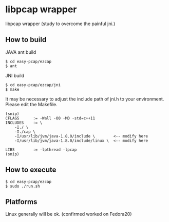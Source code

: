 libpcap wrapper
===============

libpcap wrapper (study to overcome the painful jni.) 


How to build
--------
JAVA ant build

	$ cd easy-pcap/ezcap
	$ ant

JNI build

	$ cd easy-pcap/ezcap/jni
	$ make

It may be necessary to adjust the include path of jni.h to your environment.  
Please edit the Makefile.

	(snip)
	CFLAGS      := -Wall -O0 -MD -std=c++11
	INCLUDES    := \
		-I./ \
		-I./cap \
		-I/usr/lib/jvm/java-1.8.0/include \        <-- modify here
		-I/usr/lib/jvm/java-1.8.0/include/linux \  <-- modify here
	
	LIBS        := -lpthread -lpcap
	(snip)

How to execute
--------

	$ cd easy-pcap/ezcap
	$ sudo ./run.sh
	
Platforms
------------
Linux generally will be ok. (confirmed worked on Fedora20)

